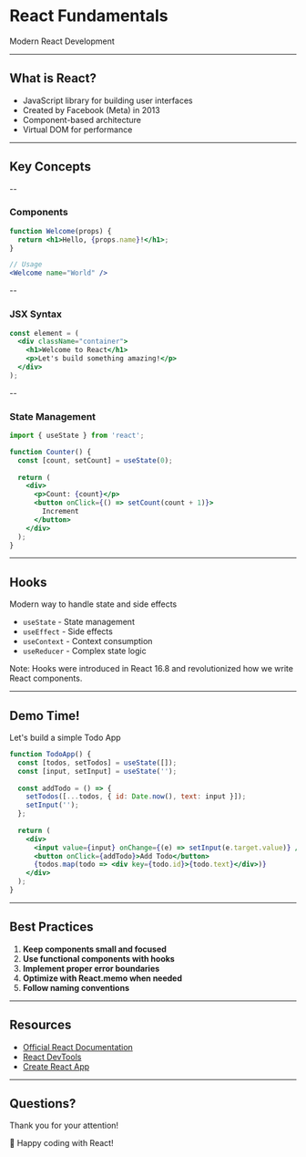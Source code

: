# React Fundamentals

Modern React Development

---

## What is React?

- JavaScript library for building user interfaces
- Created by Facebook (Meta) in 2013
- Component-based architecture
- Virtual DOM for performance

---

## Key Concepts

--

### Components

```jsx
function Welcome(props) {
  return <h1>Hello, {props.name}!</h1>;
}

// Usage
<Welcome name="World" />
```

--

### JSX Syntax

```jsx
const element = (
  <div className="container">
    <h1>Welcome to React</h1>
    <p>Let's build something amazing!</p>
  </div>
);
```

--

### State Management

```jsx
import { useState } from 'react';

function Counter() {
  const [count, setCount] = useState(0);
  
  return (
    <div>
      <p>Count: {count}</p>
      <button onClick={() => setCount(count + 1)}>
        Increment
      </button>
    </div>
  );
}
```

---

## Hooks

Modern way to handle state and side effects

- `useState` - State management
- `useEffect` - Side effects
- `useContext` - Context consumption
- `useReducer` - Complex state logic

Note:
Hooks were introduced in React 16.8 and revolutionized how we write React components.

---

## Demo Time!

Let's build a simple Todo App

```jsx
function TodoApp() {
  const [todos, setTodos] = useState([]);
  const [input, setInput] = useState('');
  
  const addTodo = () => {
    setTodos([...todos, { id: Date.now(), text: input }]);
    setInput('');
  };
  
  return (
    <div>
      <input value={input} onChange={(e) => setInput(e.target.value)} />
      <button onClick={addTodo}>Add Todo</button>
      {todos.map(todo => <div key={todo.id}>{todo.text}</div>)}
    </div>
  );
}
```

---

## Best Practices

1. **Keep components small and focused**
2. **Use functional components with hooks**
3. **Implement proper error boundaries**
4. **Optimize with React.memo when needed**
5. **Follow naming conventions**

---

## Resources

- [Official React Documentation](https://reactjs.org/)
- [React DevTools](https://chrome.google.com/webstore/detail/react-developer-tools)
- [Create React App](https://create-react-app.dev/)

---

## Questions?

Thank you for your attention!

🚀 Happy coding with React!